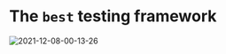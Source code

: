 # The `best` testing framework


![2021-12-08-00-13-26](https://user-images.githubusercontent.com/81867225/145090055-508f2655-b51f-4608-9590-85a2df946dc3.gif)
